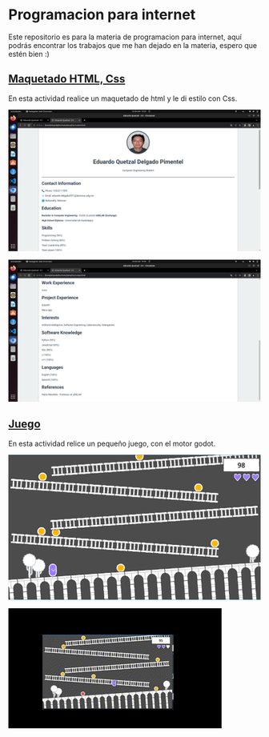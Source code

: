 # Programacion para internet
Este repositorio es para la materia de programacion para internet, aquí podrás encontrar los trabajos que me han dejado en la materia, espero que estén bien :)

## [Maquetado HTML, Css](https://github.com/Quetzal345/Programacion-para-internet-/tree/main/Actividades/Maquetado%20html)
En esta actividad realice un maquetado de html y le di estilo con Css.

![](https://github.com/Quetzal345/Programacion-para-internet-/blob/main/Capturas/Cap1.png)

![](https://github.com/Quetzal345/Programacion-para-internet-/blob/main/Capturas/Cap2.png)

## [Juego](https://github.com/Quetzal345/Programacion-para-internet-/tree/main/Actividades/Juego%20en%20Godot)

En esta actividad relice un pequeño juego, con el motor godot.

![](https://github.com/Quetzal345/Programacion-para-internet-/blob/main/Capturas/juego.png)


![](https://github.com/Quetzal345/Programacion-para-internet-/blob/main/Capturas/V%C3%ADdeo%20sin%20t%C3%ADtulo%20%E2%80%90%20Hecho%20con%20Clipchamp.gif)
